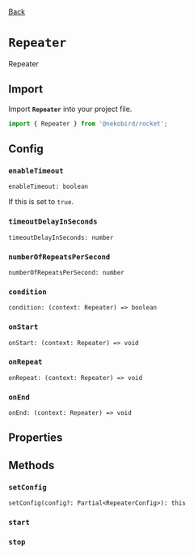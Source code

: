 [Back](./index.md)

# `Repeater`

Repeater

## Import

Import **`Repeater`** into your project file.

```typescript
import { Repeater } from '@nekobird/rocket';
```

## Config

### `enableTimeout`

`enableTimeout: boolean`

If this is set to `true`.

### `timeoutDelayInSeconds`

`timeoutDelayInSeconds: number`

### `numberOfRepeatsPerSecond`

`numberOfRepeatsPerSecond: number`

### `condition`

`condition: (context: Repeater) => boolean`

### `onStart`

`onStart: (context: Repeater) => void`

### `onRepeat`

`onRepeat: (context: Repeater) => void`

### `onEnd`

`onEnd: (context: Repeater) => void`

## Properties

## Methods

### `setConfig`

`setConfig(config?: Partial<RepeaterConfig>): this`

### `start`

### `stop`